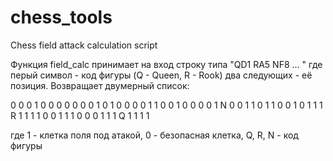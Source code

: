 # chess_tools
Chess field attack calculation script


Функция field_calc принимает на вход строку типа "QD1 RA5 NF8 ... "
где перый символ - код фигуры (Q - Queen, R - Rook) два следующих - её позиция.
Возвращает двумерный список:

0 0 0 1 0 0 0 0
0 0 0 1 0 1 0 0
0 0 1 1 0 0 1 0
0 0 0 1 N 0 0 1
1 0 1 1 0 0 1 0
1 1 1 R 1 1 1 1
0 0 1 1 1 0 0 0
1 1 1 Q 1 1 1 1

где 1 - клетка поля под атакой, 0 - безопасная клетка, Q, R, N - код фигуры
